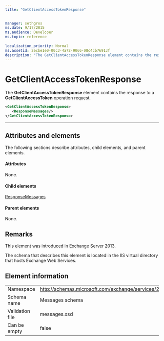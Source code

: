 ```yaml
---
title: "GetClientAccessTokenResponse"
 
 
manager: sethgros
ms.date: 9/17/2015
ms.audience: Developer
ms.topic: reference
 
localization_priority: Normal
ms.assetid: 2ecbe1e0-00c3-4a72-9066-08c4cb76913f
description: "The GetClientAccessTokenResponse element contains the response to a GetClientAccessToken operation request."
---
```


# GetClientAccessTokenResponse

The **GetClientAccessTokenResponse** element contains the response to a **GetClientAccessToken** operation request. 
  
```XML
<GetClientAccessTokenResponse>
   <ResponseMessages/>
</GetClientAccessTokenResponse>
```

 ****
## Attributes and elements

The following sections describe attributes, child elements, and parent elements.
  
#### Attributes

None.
  
#### Child elements

[ResponseMessages](responsemessages.md)
  
#### Parent elements

None.
  
## Remarks

This element was introduced in Exchange Server 2013.
  
The schema that describes this element is located in the IIS virtual directory that hosts Exchange Web Services.
  
## Element information

|||
|:-----|:-----|
|Namespace  <br/> |http://schemas.microsoft.com/exchange/services/2006/messages  <br/> |
|Schema name  <br/> |Messages schema  <br/> |
|Validation file  <br/> |messages.xsd  <br/> |
|Can be empty  <br/> |false  <br/> |
   

